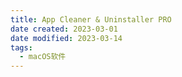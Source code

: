 ```yaml
---
title: App Cleaner & Uninstaller PRO
date created: 2023-03-01
date modified: 2023-03-14
tags:
  - macOS软件
---
```

